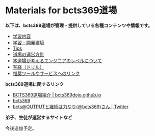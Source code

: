 # Materials for bcts369道場

**以下は、bcts369道場が管理・提供している各種コンテンツや情報です。**

- [学習内容](./exercises/README.md)
- [学習・開発環境](./learning-env.md)
- [Tips](https://github.com/bcts369dojo/materials/blob/master/tips/README.md)
- [道場の運営方針](./management-policy.md)
- [本道場が考えるエンジニアのレベルについて](./about-engineer-level.md)
- [写経（ドリル）](./sutra-copying/README.md)
- [推奨ツールやサービスへのリンク](./links/index.md)


**bcts369道場に関するリンク**

- [BCTS369道場紹介 | bcts369dojo.github.io](https://bcts369dojo.github.io/)
- [bcts369](https://bcts369.nkapp.com/)
- [bcts@OUTPUTと継続は力なり(@bcts369)さん | Twitter](https://twitter.com/bcts369)

**弟子、生徒が運営するサイトなど**

今後追加予定。
